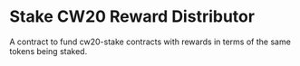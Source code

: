 # Stake CW20 Reward Distributor

A contract to fund cw20-stake contracts with rewards in terms of the
same tokens being staked.

